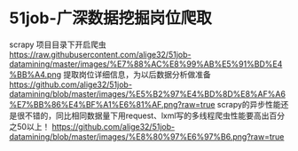 # 51job-广深数据挖掘岗位爬取
scrapy
项目目录下开启爬虫
https://raw.githubusercontent.com/alige32/51job-datamining/master/images/%E7%88%AC%E8%99%AB%E5%91%BD%E4%BB%A4.png
提取岗位详细信息，为以后数据分析做准备
https://github.com/alige32/51job-datamining/blob/master/images/%E5%B2%97%E4%BD%8D%E8%AF%A6%E7%BB%86%E4%BF%A1%E6%81%AF.png?raw=true
scrapy的异步性能还是很不错的，同比相同数据量下用request、lxml写的多线程爬虫性能要高出百分之50以上！
https://github.com/alige32/51job-datamining/blob/master/images/%E8%80%97%E6%97%B6.png?raw=true
